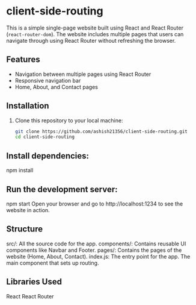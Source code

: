 ﻿# client-side-routing

This is a simple single-page website built using React and React Router (`react-router-dom`). The website includes multiple pages that users can navigate through using React Router without refreshing the browser.

## Features

- Navigation between multiple pages using React Router
- Responsive navigation bar
- Home, About, and Contact pages

## Installation

1. Clone this repository to your local machine:
   ```bash
   git clone https://github.com/ashish21356/client-side-routing.git
   cd client-side-routing

## Install dependencies:

npm install

## Run the development server:

npm start
Open your browser and go to http://localhost:1234 to see the website in action.

## Structure

src/: All the source code for the app.
components/: Contains reusable UI components like Navbar and Footer.
pages/: Contains the pages of the website (Home, About, Contact).
index.js: The entry point for the app.  The main component that sets up routing.

## Libraries Used

React
React Router
